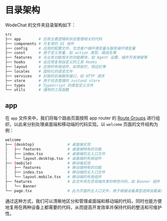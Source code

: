 # 目录架构

WodeChat 的文件夹目录架构如下：

```bash
src
├── app        # 应用主要逻辑和状态管理相关的代码
├── components # 可复用的 UI 组件
├── config     # 应用的配置文件，包含客户端环境变量与服务端环境变量
├── const      # 用于定义常量，如 action 类型、路由名等
├── features   # 与业务功能相关的功能模块，如 Agent 设置、插件开发弹窗等
├── hooks      # 全应用复用自定义的工具 Hooks
├── layout     # 应用的布局组件，如导航栏、侧边栏等
├── locales    # 国际化的语言文件
├── services   # 封装的后端服务接口，如 HTTP 请求
├── store      # 用于状态管理的 zustand store
├── types      # TypeScript 的类型定义文件
└── utils      # 通用的工具函数
```

## app

在 `app` 文件夹中，我们将每个路由页面按照 app router 的 [Route Groups](https://nextjs.org/docs/app/building-your-application/routing/route-groups) 进行组织，以此来分别处理桌面端和移动端的代码实现。以 `welcome` 页面的文件结构为例：

```bash
welcome
├── (desktop)               # 桌面端实现
│   ├── features            # 桌面端特有的功能
│   ├── index.tsx           # 桌面端的主入口文件
│   └── layout.desktop.tsx  # 桌面端的布局组件
├── (mobile)                # 移动端实现
│   ├── features            # 移动端特有的功能
│   ├── index.tsx           # 移动端的主入口文件
│   └── layout.mobile.tsx   # 移动端的布局组件
├── features                # 此文件夹包含双端共享的特性代码，如 Banner 组件
│   └── Banner
└── page.tsx                # 此为页面的主入口文件，用于根据设备类型选择加载桌面端或移动端的代码
```

通过这种方式，我们可以清晰地区分和管理桌面端和移动端的代码，同时也能方便地复用在两种设备上都需要的代码，从而提高开发效率并保持代码的整洁和可维护性。
